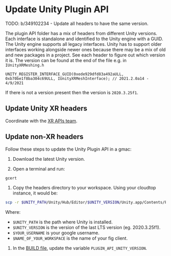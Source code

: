 # Update Unity Plugin API

TODO: b/349102234 - Update all headers to have the same version.

The plugin API folder has a mix of headers from different Unity versions. Each interface is standalone and identified to the Unity engine with a GUID. The Unity engine supports all legacy interfaces. Unity has to support older interfaces working alongside newer ones because there may be a mix of old and new packages in a project. See each header to figure out which version it is. The version can be found at the end of the file e.g. in `IUnityXRMeshing.h`

```UNITY_REGISTER_INTERFACE_GUID(0xede929dfd83a492aULL, 0xb70be1f8ba304c69ULL, IUnityXRMeshInterface); // 2021.2.0a14 - 4/9/2021```

If there is not a version present then the version is `2020.3.25f1`.

## Update Unity XR headers

Coordinate with the [XR APIs team](go/xrapis#contact).

## Update non-XR headers

Follow these steps to update the Unity Plugin API in a gmac:

1. Download the latest Unity version.

1. Open a terminal and run:
```sh
gcert
```

1. Copy the headers directory to your workspace. Using your cloudtop instance, it would be:
```sh
scp -r $UNITY_PATH/Unity/Hub/Editor/$UNITY_VERSION/Unity.app/Contents/PluginAPI/* $YOUR_USERNAME.c.googlers.com:/google/src/cloud/$YOUR_USERNAME/$NAME_OF_YOUR_WORKSPACE/google3/third_party/unity/PluginApi
```
Where:
- `$UNITY_PATH` is the path where Unity is installed.
- `$UNITY_VERSION` is the version of the last LTS version (eg. 2020.3.25f1).
- `$YOUR_USERNAME` is your google username.
- `$NAME_OF_YOUR_WORKSPACE` is the name of your fig client.

1. In the [BUILD file](https://source.corp.google.com/piper///depot/google3/third_party/unity/PluginApi/BUILD), update the variable `PLUGIN_API_UNITY_VERSION`.
